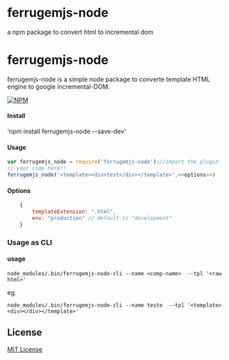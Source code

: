 # ferrugemjs-node
a npm package to convert html to incremental dom


# ferrugemjs-node
ferrugemjs-node is a simple node package to converte template HTML engine to google incremental-DOM.

[![NPM](https://nodei.co/npm/ferrugemjs-node.png?downloads=true&downloadRank=true&stars=true)](https://nodei.co/npm/ferrugemjs-node/)

#### Install

'npm install ferrugemjs-node --save-dev'

#### Usage

```js
var ferrugemjs_node = require('ferrugemjs-node');//import the plugin
// your code here!!
ferrugemjs_node('<template><div>test</div></template>',<<options>>)
```

#### Options

```js	
	{
		templateExtension: ".html",
		env: "production" // default is "development"
	}
```

### Usage as CLI

#### usage

```
node_modules/.bin/ferrugemjs-node-cli --name <comp-name>  --tpl '<raw html>'
```
eg.
```
node_modules/.bin/ferrugemjs-node-cli --name teste  --tpl '<template><div></div></template>'
```

## License

[MIT License](http://en.wikipedia.org/wiki/MIT_License)

